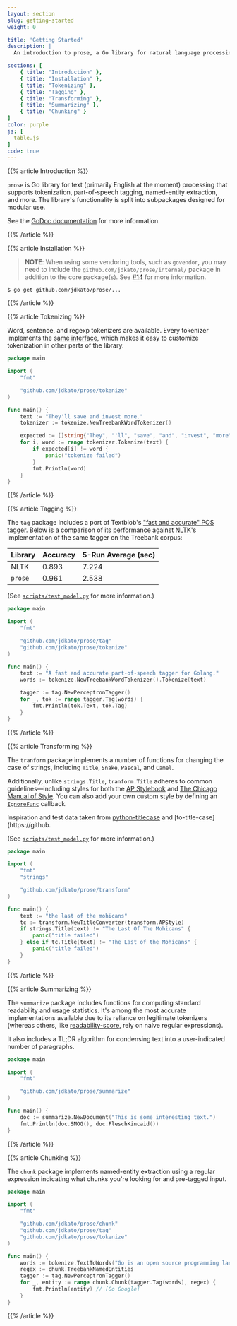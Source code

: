 ```yaml
---
layout: section
slug: getting-started
weight: 0

title: 'Getting Started'
description: |
  An introduction to prose, a Go library for natural language processing.

sections: [
    { title: "Introduction" },
    { title: "Installation" },
    { title: "Tokenizing" },
    { title: "Tagging" },
    { title: "Transforming" },
    { title: "Summarizing" },
    { title: "Chunking" }
]
color: purple
js: [
  table.js
]
code: true
---
```


{{% article Introduction %}}

`prose` is Go library for text (primarily English at the moment) processing that supports tokenization, part-of-speech tagging, named-entity extraction, and more. The library's functionality is split into subpackages designed for modular use.

See the [GoDoc documentation](https://godoc.org/github.com/jdkato/prose) for more information.

{{% /article %}}

{{% article Installation %}}

> **NOTE**: When using some vendoring tools, such as `govendor`, you may need to include the `github.com/jdkato/prose/internal/` package in addition to the core package(s). See [#14](https://github.com/jdkato/prose/issues/14) for more information.

```shell
$ go get github.com/jdkato/prose/...
```

{{% /article %}}

{{% article Tokenizing %}}

Word, sentence, and regexp tokenizers are available. Every tokenizer implements the [same interface](https://godoc.org/github.com/jdkato/prose/tokenize#ProseTokenizer), which makes it easy to customize tokenization in other parts of the library.

```go
package main

import (
    "fmt"

    "github.com/jdkato/prose/tokenize"
)

func main() {
    text := "They'll save and invest more."
    tokenizer := tokenize.NewTreebankWordTokenizer()

    expected := []string{"They", "'ll", "save", "and", "invest", "more", "."}
    for i, word := range tokenizer.Tokenize(text) {
        if expected[i] != word {
            panic("tokenize failed")
        }
        fmt.Println(word)
    }
}
```

{{% /article %}}

{{% article Tagging %}}

The `tag` package includes a port of Textblob's ["fast and accurate" POS tagger](https://github.com/sloria/textblob-aptagger). Below is a comparison of its performance against [NLTK](http://www.nltk.org/)'s implementation of the same tagger on the Treebank corpus:

| Library | Accuracy | 5-Run Average (sec) |
|---------|----------|---------------------|
| NLTK    |    0.893 |               7.224 |
| `prose` |    0.961 |               2.538 |

(See [`scripts/test_model.py`](https://github.com/jdkato/aptag/blob/master/scripts/test_model.py) for more information.)

```go
package main

import (
    "fmt"

    "github.com/jdkato/prose/tag"
    "github.com/jdkato/prose/tokenize"
)

func main() {
    text := "A fast and accurate part-of-speech tagger for Golang."
    words := tokenize.NewTreebankWordTokenizer().Tokenize(text)

    tagger := tag.NewPerceptronTagger()
    for _, tok := range tagger.Tag(words) {
        fmt.Println(tok.Text, tok.Tag)
    }
}
```

{{% /article %}}

{{% article Transforming %}}

The `tranform` package implements a number of functions for changing the case of strings, including `Title`, `Snake`, `Pascal`, and `Camel`.

Additionally, unlike `strings.Title`, `tranform.Title` adheres to common guidelines&mdash;including styles for both the [AP Stylebook](https://www.apstylebook.com/) and [The Chicago Manual of Style](http://www.chicagomanualofstyle.org/home.html). You can also add your own custom style by defining an [`IgnoreFunc`](https://godoc.org/github.com/jdkato/prose/transform#IgnoreFunc) callback.

Inspiration and test data taken from [python-titlecase](https://github.com/ppannuto/python-titlecase) and [to-title-case](https://github.

(See [`scripts/test_model.py`](https://github.com/jdkato/aptag/blob/master/scripts/test_model.py) for more information.)

```go
package main

import (
    "fmt"
    "strings"

    "github.com/jdkato/prose/transform"
)

func main() {
    text := "the last of the mohicans"
    tc := transform.NewTitleConverter(transform.APStyle)
    if strings.Title(text) != "The Last Of The Mohicans" {
        panic("title failed")
    } else if tc.Title(text) != "The Last of the Mohicans" {
        panic("title failed")
    }
}
```

{{% /article %}}

{{% article Summarizing %}}

The `summarize` package includes functions for computing standard readability and usage statistics. It's among the most accurate implementations available due to its reliance on legitimate tokenizers (whereas others, like [readability-score](https://github.com/DaveChild/Text-Statistics/blob/master/src/DaveChild/TextStatistics/Text.php#L308), rely on naive regular expressions).

It also includes a TL;DR algorithm for condensing text into a user-indicated number of paragraphs.

```go
package main

import (
    "fmt"

    "github.com/jdkato/prose/summarize"
)

func main() {
    doc := summarize.NewDocument("This is some interesting text.")
    fmt.Println(doc.SMOG(), doc.FleschKincaid())
}
```

{{% /article %}}

{{% article Chunking %}}

The `chunk` package implements named-entity extraction using a regular expression indicating what chunks you're looking for and pre-tagged input.

```go
package main

import (
    "fmt"

    "github.com/jdkato/prose/chunk"
    "github.com/jdkato/prose/tag"
    "github.com/jdkato/prose/tokenize"
)

func main() {
    words := tokenize.TextToWords("Go is an open source programming language created at Google.")
    regex := chunk.TreebankNamedEntities
    tagger := tag.NewPerceptronTagger()
    for _, entity := range chunk.Chunk(tagger.Tag(words), regex) {
        fmt.Println(entity) // [Go Google]
    }
}
```

{{% /article %}}
